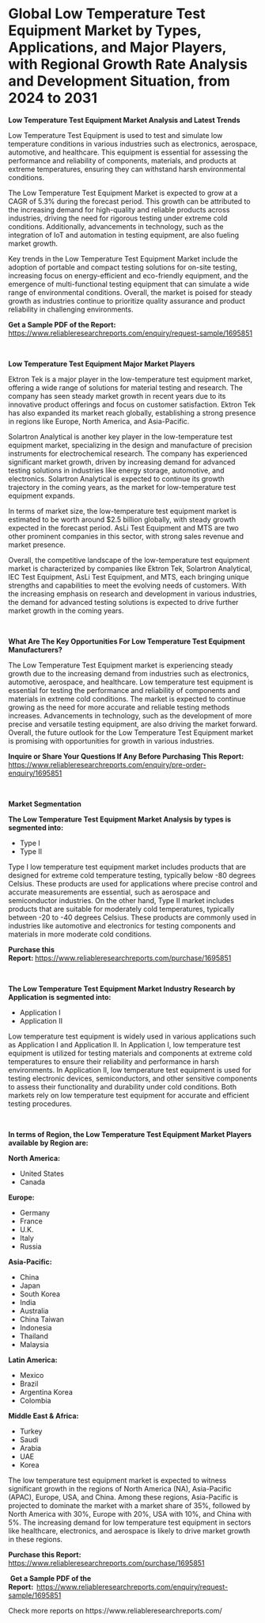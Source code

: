 <p><h1>Global Low Temperature Test Equipment Market by Types, Applications, and Major Players, with Regional Growth Rate Analysis and Development Situation, from 2024 to 2031</h1></p><p><strong>Low Temperature Test Equipment Market Analysis and Latest Trends</strong></p>
<p><p>Low Temperature Test Equipment is used to test and simulate low temperature conditions in various industries such as electronics, aerospace, automotive, and healthcare. This equipment is essential for assessing the performance and reliability of components, materials, and products at extreme temperatures, ensuring they can withstand harsh environmental conditions.</p><p>The Low Temperature Test Equipment Market is expected to grow at a CAGR of 5.3% during the forecast period. This growth can be attributed to the increasing demand for high-quality and reliable products across industries, driving the need for rigorous testing under extreme cold conditions. Additionally, advancements in technology, such as the integration of IoT and automation in testing equipment, are also fueling market growth.</p><p>Key trends in the Low Temperature Test Equipment Market include the adoption of portable and compact testing solutions for on-site testing, increasing focus on energy-efficient and eco-friendly equipment, and the emergence of multi-functional testing equipment that can simulate a wide range of environmental conditions. Overall, the market is poised for steady growth as industries continue to prioritize quality assurance and product reliability in challenging environments.</p></p>
<p><strong>Get a Sample PDF of the Report:&nbsp;</strong> <a href="https://www.reliableresearchreports.com/enquiry/request-sample/1695851">https://www.reliableresearchreports.com/enquiry/request-sample/1695851</a></p>
<p>&nbsp;</p>
<p><strong>Low Temperature Test Equipment Major Market Players</strong></p>
<p><p>Ektron Tek is a major player in the low-temperature test equipment market, offering a wide range of solutions for material testing and research. The company has seen steady market growth in recent years due to its innovative product offerings and focus on customer satisfaction. Ektron Tek has also expanded its market reach globally, establishing a strong presence in regions like Europe, North America, and Asia-Pacific.</p><p>Solartron Analytical is another key player in the low-temperature test equipment market, specializing in the design and manufacture of precision instruments for electrochemical research. The company has experienced significant market growth, driven by increasing demand for advanced testing solutions in industries like energy storage, automotive, and electronics. Solartron Analytical is expected to continue its growth trajectory in the coming years, as the market for low-temperature test equipment expands.</p><p>In terms of market size, the low-temperature test equipment market is estimated to be worth around $2.5 billion globally, with steady growth expected in the forecast period. AsLi Test Equipment and MTS are two other prominent companies in this sector, with strong sales revenue and market presence.</p><p>Overall, the competitive landscape of the low-temperature test equipment market is characterized by companies like Ektron Tek, Solartron Analytical, IEC Test Equipment, AsLi Test Equipment, and MTS, each bringing unique strengths and capabilities to meet the evolving needs of customers. With the increasing emphasis on research and development in various industries, the demand for advanced testing solutions is expected to drive further market growth in the coming years.</p></p>
<p>&nbsp;</p>
<p><strong>What Are The Key Opportunities For Low Temperature Test Equipment Manufacturers?</strong></p>
<p><p>The Low Temperature Test Equipment market is experiencing steady growth due to the increasing demand from industries such as electronics, automotive, aerospace, and healthcare. Low temperature test equipment is essential for testing the performance and reliability of components and materials in extreme cold conditions. The market is expected to continue growing as the need for more accurate and reliable testing methods increases. Advancements in technology, such as the development of more precise and versatile testing equipment, are also driving the market forward. Overall, the future outlook for the Low Temperature Test Equipment market is promising with opportunities for growth in various industries.</p></p>
<p><strong>Inquire or Share Your Questions If Any Before Purchasing This Report:</strong> <a href="https://www.reliableresearchreports.com/enquiry/pre-order-enquiry/1695851">https://www.reliableresearchreports.com/enquiry/pre-order-enquiry/1695851</a></p>
<p>&nbsp;</p>
<p><strong>Market Segmentation</strong></p>
<p><strong>The Low Temperature Test Equipment Market Analysis by types is segmented into:</strong></p>
<p><ul><li>Type I</li><li>Type II</li></ul></p>
<p><p>Type I low temperature test equipment market includes products that are designed for extreme cold temperature testing, typically below -80 degrees Celsius. These products are used for applications where precise control and accurate measurements are essential, such as aerospace and semiconductor industries. On the other hand, Type II market includes products that are suitable for moderately cold temperatures, typically between -20 to -40 degrees Celsius. These products are commonly used in industries like automotive and electronics for testing components and materials in more moderate cold conditions.</p></p>
<p><strong>Purchase this Report:&nbsp;</strong><a href="https://www.reliableresearchreports.com/purchase/1695851">https://www.reliableresearchreports.com/purchase/1695851</a></p>
<p>&nbsp;</p>
<p><strong>The Low Temperature Test Equipment Market Industry Research by Application is segmented into:</strong></p>
<p><ul><li>Application I</li><li>Application II</li></ul></p>
<p><p>Low temperature test equipment is widely used in various applications such as Application I and Application II. In Application I, low temperature test equipment is utilized for testing materials and components at extreme cold temperatures to ensure their reliability and performance in harsh environments. In Application II, low temperature test equipment is used for testing electronic devices, semiconductors, and other sensitive components to assess their functionality and durability under cold conditions. Both markets rely on low temperature test equipment for accurate and efficient testing procedures.</p></p>
<p>&nbsp;</p>
<p><strong>In terms of Region, the Low Temperature Test Equipment Market Players available by Region are:</strong></p>
<p>
    <p> <strong> North America: </strong>
        <ul>
            <li>United States</li>
            <li>Canada</li>
        </ul>
        </p> 
    <p> <strong> Europe: </strong>
        <ul>
            <li>Germany</li>
            <li>France</li>
            <li>U.K.</li>
            <li>Italy</li>
            <li>Russia</li>
        </ul>
        </p> 
    <p> <strong> Asia-Pacific: </strong>
        <ul>
            <li>China</li>
            <li>Japan</li>
            <li>South Korea</li>
            <li>India</li>
            <li>Australia</li>
            <li>China Taiwan</li>
            <li>Indonesia</li>
            <li>Thailand</li>
            <li>Malaysia</li>
        </ul>
        </p> 
    <p> <strong> Latin America: </strong>
        <ul>
            <li>Mexico</li>
            <li>Brazil</li>
            <li>Argentina Korea</li>
            <li>Colombia</li>
        </ul>
        </p> 
    <p> <strong> Middle East & Africa: </strong>
        <ul>
            <li>Turkey</li>
            <li>Saudi</li>
            <li>Arabia</li>
            <li>UAE</li>
            <li>Korea</li>
        </ul>
    </p>
    </p>
<p><p>The low temperature test equipment market is expected to witness significant growth in the regions of North America (NA), Asia-Pacific (APAC), Europe, USA, and China. Among these regions, Asia-Pacific is projected to dominate the market with a market share of 35%, followed by North America with 30%, Europe with 20%, USA with 10%, and China with 5%. The increasing demand for low temperature test equipment in sectors like healthcare, electronics, and aerospace is likely to drive market growth in these regions.</p></p>
<p><strong>Purchase this Report: </strong><a href="https://www.reliableresearchreports.com/purchase/1695851">https://www.reliableresearchreports.com/purchase/1695851</a></p>
<p>&nbsp;<strong>Get a Sample PDF of the Report:&nbsp;&nbsp;</strong><a href="https://www.reliableresearchreports.com/enquiry/request-sample/1695851">https://www.reliableresearchreports.com/enquiry/request-sample/1695851</a></p>
<p><strong></strong></p>
<p>Check more reports on https://www.reliableresearchreports.com/</p>